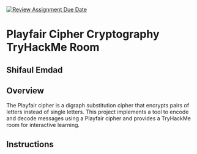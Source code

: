 [![Review Assignment Due Date](https://classroom.github.com/assets/deadline-readme-button-24ddc0f5d75046c5622901739e7c5dd533143b0c8e959d652212380cedb1ea36.svg)](https://classroom.github.com/a/ecp4su41)
# Playfair Cipher Cryptography TryHackMe Room
## Shifaul Emdad
## Overview
The Playfair cipher is a digraph substitution cipher that encrypts pairs of letters instead of single letters. This project implements a tool to encode and decode messages using a Playfair cipher and provides a TryHackMe room for interactive learning.
## Instructions
